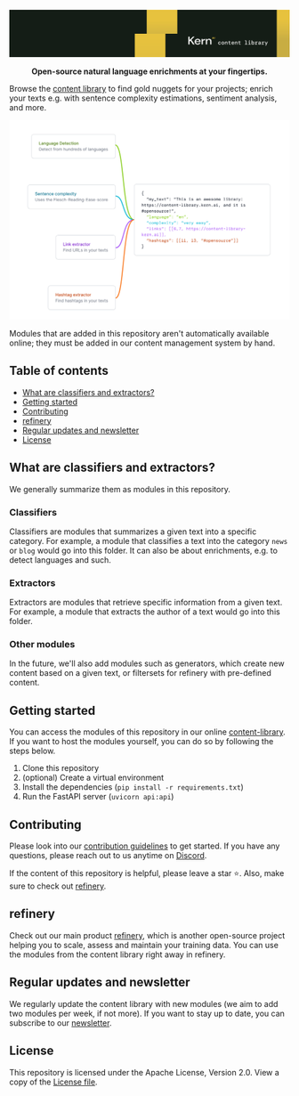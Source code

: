 ![](identifier.svg)

<p align="center">
    <b>Open-source natural language enrichments at your fingertips.</b>
</p>

Browse the [content library](https://content-library.kern.ai) to find gold nuggets for your projects; enrich your texts e.g. with sentence complexity estimations, sentiment analysis, and more.

![](hero.svg)

Modules that are added in this repository aren't automatically available online; they must be added in our content management system by hand.

## Table of contents
- [What are classifiers and extractors?](#what-are-classifiers-and-extractors)
- [Getting started](#getting-started)
- [Contributing](#contributing)
- [refinery](#refinery)
- [Regular updates and newsletter](#regular-updates-and-newsletter)
- [License](#license)

## What are classifiers and extractors?
We generally summarize them as modules in this repository.

### Classifiers
Classifiers are modules that summarizes a given text into a specific category. For example, a module that classifies a text into the category `news` or `blog` would go into this folder. It can also be about enrichments, e.g. to detect languages and such.

### Extractors
Extractors are modules that retrieve specific information from a given text. For example, a module that extracts the author of a text would go into this folder.

### Other modules
In the future, we'll also add modules such as generators, which create new content based on a given text, or filtersets for refinery with pre-defined content.

## Getting started
You can access the modules of this repository in our online [content-library](https://content-library.kern.ai). If you want to host the modules yourself, you can do so by following the steps below.

1. Clone this repository
2. (optional) Create a virtual environment
3. Install the dependencies (`pip install -r requirements.txt`)
4. Run the FastAPI server (`uvicorn api:api`)

## Contributing
Please look into our [contribution guidelines](CONTRIBUTING.md) to get started. If you have any questions, please reach out to us anytime on [Discord](https://discord.gg/qf4rGCEphW).

If the content of this repository is helpful, please leave a star ⭐️. Also, make sure to check out [refinery](#refinery).

## refinery
Check out our main product [refinery](https://github.com/code-kern-ai/refinery), which is another open-source project helping you to scale, assess and maintain your training data. You can use the modules from the content library right away in refinery.

## Regular updates and newsletter
We regularly update the content library with new modules (we aim to add two modules per week, if not more). If you want to stay up to date, you can subscribe to our [newsletter](https://www.kern.ai/#email-address).

## License
This repository is licensed under the Apache License, Version 2.0. View a copy of the [License file](LICENSE).
